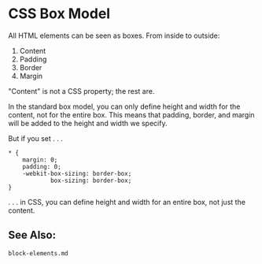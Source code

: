 # CSS Box Model

All HTML elements can be seen as boxes. From inside to outside:

1. Content
2. Padding
3. Border
4. Margin

"Content" is not a CSS property; the rest are.

In the standard box model, you can only define height and width for the content, not for the entire box. This means that padding, border, and margin will be added to the height and width we specify.

But if you set . . .

```
* {
	margin: 0;
	padding: 0;
	-webkit-box-sizing: border-box;
	        box-sizing: border-box;
}
```

. . . in CSS, you can define height and width for an entire box, not just the content.

## See Also:

`block-elements.md`



